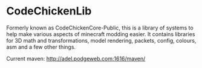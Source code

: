 CodeChickenLib
==============
Formerly known as CodeChickenCore-Public, this is a library of systems to help make various aspects of minecraft modding easier.
It contains libraries for 3D math and transformations, model rendering, packets, config, colours, asm and a few other things.

Current maven: http://adel.podgeweb.com:1616/maven/
